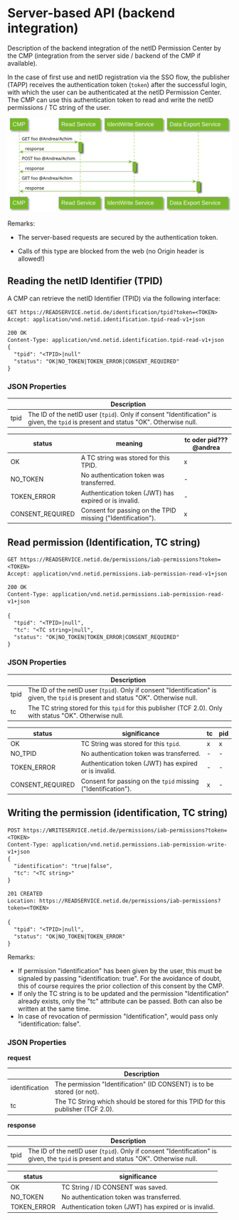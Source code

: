 # Server-based API (backend integration)

Description of the backend integration of the netID Permission Center by the CMP (integration from the server side / backend of the CMP if available).

In the case of first use and netID registration via the SSO flow, the publisher (TAPP) receives the authentication token (`token`) after the successful login, with which the user can be authenticated at the netID Permission Center. The CMP can use this authentication token to read and write the netID permissions / TC string of the user.

![Server based API](../diagrams/out/seq_cmp_api.svg)

Remarks:

- The server-based requests are secured by the authentication token.

- Calls of this type are blocked from the web (no Origin header is allowed!)

## Reading the netID Identifier (TPID)

A CMP can retrieve the netID Identifier (TPID) via the following
interface:

``` shell
GET https://READSERVICE.netid.de/identification/tpid?token=<TOKEN>
Accept: application/vnd.netid.identification.tpid-read-v1+json
```

``` shell
200 OK
Content-Type: application/vnd.netid.identification.tpid-read-v1+json
{
  "tpid": "<TPID>|null"
  "status": "OK|NO_TOKEN|TOKEN_ERROR|CONSENT_REQUIRED"
}
```

### JSON Properties

| |Description|
|---|---|
| tpid | The ID of the netID user (`tpid`). Only if consent "Identification" is given, the `tpid` is present and status "OK". Otherwise null. |

| status | meaning | tc oder pid??? @andrea |
| ----------- | ----------- | ----------- |
| OK | A TC string was stored for this TPID. | x |
| NO_TOKEN | No authentication token was transferred. | - |
| TOKEN_ERROR | Authentication token (JWT) has expired or is invalid. | - |
| CONSENT_REQUIRED | Consent for passing on the TPID missing ("Identification"). | x |

## Read permission (Identification, TC string)

``` shell
GET https://READSERVICE.netid.de/permissions/iab-permissions?token=<TOKEN>
Accept: application/vnd.netid.permissions.iab-permission-read-v1+json
```

``` shell
200 OK
Content-Type: application/vnd.netid.permissions.iab-permission-read-v1+json

{
  "tpid": "<TPID>|null",
  "tc": "<TC string>|null",
  "status": "OK|NO_TOKEN|TOKEN_ERROR|CONSENT_REQUIRED"
}
```

### JSON Properties

| |Description|
|---|---|
| tpid | The ID of the netID user (`tpid`). Only if consent "Identification" is given, the `tpid` is present and status "OK". Otherwise null. |
| tc | The TC string stored for this `tpid` for this publisher (TCF 2.0). Only with status "OK". Otherwise null. |

| status | significance | tc | pid |
| ----------- | ----------- | ----------- | ----------- |
| OK | TC String was stored for this `tpid`. | x | x |
| NO_TPID | No authentication token was transferred. | - | - |
| TOKEN_ERROR | Authentication token (JWT) has expired or is invalid. | - | - |
| CONSENT_REQUIRED | Consent for passing on the `tpid` missing ("Identification"). | x | - |

## Writing the permission (identification, TC string)

``` shell
POST https://WRITESERVICE.netid.de/permissions/iab-permissions?token=<TOKEN>
Content-Type: application/vnd.netid.permissions.iab-permission-write-v1+json
{
  "identification": "true|false",
  "tc": "<TC string>"
}
```

``` shell
201 CREATED
Location: https://READSERVICE.netid.de/permissions/iab-permissions?token=<TOKEN>

{
  "tpid": "<TPID>|null",
  "status": "OK|NO_TOKEN|TOKEN_ERROR"
}
```

Remarks:

- If permission "identification" has been given by the user, this must be signaled by passing "identification: true". For the avoidance of doubt, this of course requires the prior collection of this consent by the CMP. 
- If only the TC string is to be updated and the permission "Identification" already exists, only the "tc" attribute can be passed. Both can also be written at the same time.
- In case of revocation of permission "Identification", would pass only "identification: false".

### JSON Properties

**request**

| |Description|
|---|---|
| identification | The permission "Identification" (ID CONSENT) is to be stored (or not). |
| tc | The TC String which should be stored for this TPID for this publisher (TCF 2.0). |

**response**

| |Description|
|---|---|
| tpid | The ID of the netID user (`tpid`). Only if consent "Identification" is given, the `tpid` is present and status "OK". Otherwise null. |

| status | significance |
| ----------- | ----------- |
| OK | TC String / ID CONSENT was saved. |
| NO_TOKEN | No authentication token was transferred. |
| TOKEN_ERROR | Authentication token (JWT) has expired or is invalid. |
